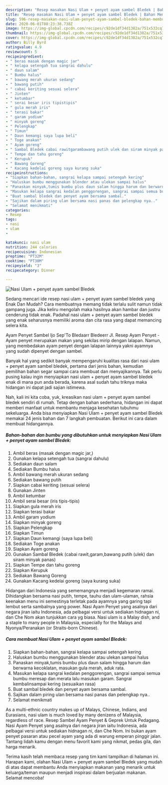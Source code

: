 ```yaml
---
description: "Resep masakan Nasi Ulam + penyet ayam sambel Bledek | Bahan Membuat Nasi Ulam + penyet ayam sambel Bledek Yang Paling Enak"
title: "Resep masakan Nasi Ulam + penyet ayam sambel Bledek | Bahan Membuat Nasi Ulam + penyet ayam sambel Bledek Yang Paling Enak"
slug: 596-resep-masakan-nasi-ulam-penyet-ayam-sambel-bledek-bahan-membuat-nasi-ulam-penyet-ayam-sambel-bledek-yang-paling-enak
date: 2020-06-01T08:23:38.738Z
image: https://img-global.cpcdn.com/recipes/c92de1df34d1382a/751x532cq70/nasi-ulam-penyet-ayam-sambel-bledek-foto-resep-utama.jpg
thumbnail: https://img-global.cpcdn.com/recipes/c92de1df34d1382a/751x532cq70/nasi-ulam-penyet-ayam-sambel-bledek-foto-resep-utama.jpg
cover: https://img-global.cpcdn.com/recipes/c92de1df34d1382a/751x532cq70/nasi-ulam-penyet-ayam-sambel-bledek-foto-resep-utama.jpg
author: Billy Byrd
ratingvalue: 4.9
reviewcount: 5
recipeingredient:
- " beras masak dengan magic jar"
- " kelapa setengah tua sangrai dahulu"
- " daun salam"
- " Bumbu halus"
- " bawang merah ukuran sedang"
- " bawang putih"
- " cabai keriting sesuai selera"
- " Jinten"
- " ketumbar"
- " serai besar iris tipistipis"
- " gula merah iris"
- " terasi bakar"
- " garam yodium"
- " minyak goreng"
- " Pelengkap"
- " Timun"
- " Daun kemangi saya lupa beli"
- " Toge anakan"
- " Ayam goreng"
- " Sambal Bledek cabai rawitgarambawang putih ulek dan siram minyak panas"
- " Tempe dan tahu goreng"
- " Kerupuk"
- " Bawang Goreng"
- " Kacang kedelai goreng saya kurang suka"
recipeinstructions:
- "Siapkan bahan-bahan, sangrai kelapa sampai setengah kering"
- "Haluskan bumbu menggunakan blender atau ulekan sampai halus"
- "Panaskan minyak,tumis bumbu plus daun salam hingga harum dan berwarna kecoklatan, masukan gula merah, aduk rata."
- "Masukan kelapa sangrai kedalan penggorengan, sangrai sampai semua bumbu meresap dan merata lalu masukan garam. Sangrai kembalinsampai kering (sesuaikan rasa)"
- "Buat sambal bledek dan penyet ayam bersama sambal."
- "Sajikan dalam piring ulan bersama nasi panas dan pelengkap nya.."
- "Selamat menikmati"
categories:
- Resep
tags:
- nasi
- ulam
- 

katakunci: nasi ulam  
nutrition: 244 calories
recipecuisine: Indonesian
preptime: "PT32M"
cooktime: "PT30M"
recipeyield: "3"
recipecategory: Dinner

---
```



![Nasi Ulam + penyet ayam sambel Bledek](https://img-global.cpcdn.com/recipes/c92de1df34d1382a/751x532cq70/nasi-ulam-penyet-ayam-sambel-bledek-foto-resep-utama.jpg)

Sedang mencari ide resep nasi ulam + penyet ayam sambel bledek yang Enak Dan Mudah? Cara membuatnya memang tidak terlalu sulit namun tidak gampang juga. Jika keliru mengolah maka hasilnya akan hambar dan justru cenderung tidak enak. Padahal nasi ulam + penyet ayam sambel bledek yang enak seharusnya memiliki aroma dan cita rasa yang dapat memancing selera kita.

Ayam Penyet Sambel Ijo Sep&#39;To Bledaarr Bledeerr Jl. Resep Ayam Penyet - Ayam penyet merupakan makan yang sekilas mirip dengan lalapan. Namun, yang membedakan ayam penyet dengan lalapan lainnya yakni ayamnya yang sudah dipenyet dengan sambel.

Banyak hal yang sedikit banyak mempengaruhi kualitas rasa dari nasi ulam + penyet ayam sambel bledek, pertama dari jenis bahan, kemudian pemilihan bahan segar sampai cara membuat dan menyajikannya. Tak perlu pusing kalau ingin menyiapkan nasi ulam + penyet ayam sambel bledek enak di mana pun anda berada, karena asal sudah tahu triknya maka hidangan ini dapat jadi sajian istimewa.


Nah, kali ini kita coba, yuk, kreasikan nasi ulam + penyet ayam sambel bledek sendiri di rumah. Tetap dengan bahan sederhana, hidangan ini dapat memberi manfaat untuk membantu menjaga kesehatan tubuhmu sekeluarga. Anda bisa menyiapkan Nasi Ulam + penyet ayam sambel Bledek memakai 24 jenis bahan dan 7 langkah pembuatan. Berikut ini cara dalam membuat hidangannya.

<!--inarticleads1-->

##### Bahan-bahan dan bumbu yang dibutuhkan untuk menyiapkan Nasi Ulam + penyet ayam sambel Bledek:

1. Ambil  beras (masak dengan magic jar,)
1. Gunakan  kelapa setengah tua (sangrai dahulu)
1. Sediakan  daun salam
1. Sediakan  Bumbu halus
1. Ambil  bawang merah ukuran sedang
1. Sediakan  bawang putih
1. Siapkan  cabai keriting (sesuai selera)
1. Gunakan  Jinten
1. Ambil  ketumbar
1. Ambil  serai besar (iris tipis-tipis)
1. Siapkan  gula merah iris
1. Siapkan  terasi bakar
1. Ambil  garam yodium
1. Siapkan  minyak goreng
1. Siapkan  Pelengkap
1. Siapkan  Timun
1. Siapkan  Daun kemangi (saya lupa beli)
1. Sediakan  Toge anakan
1. Siapkan  Ayam goreng
1. Gunakan  Sambal Bledek (cabai rawit,garam,bawang putih (ulek) dan siram minyak panas)
1. Siapkan  Tempe dan tahu goreng
1. Siapkan  Kerupuk
1. Sediakan  Bawang Goreng
1. Gunakan  Kacang kedelai goreng (saya kurang suka)


Hidangan dari Indonesia yang sememangnya menjadi kegemaran ramai. Dihidangkan bersama nasi putih, tempe, tauhu dan ulam-ulaman, rahsia keenakan menu ini semestinya terletak pada ayamnya yang garing tapi lembut serta sambalnya yang power. Nasi Ayam Penyet yang asalnya dari negara jiran iaitu Indonesia, ada pelbagai versi untuk sediakan hidnagan ni, dan Che Nom akan tunjukkan cara yg biasa. Nasi ulam is a Malay dish, and a staple to many people in Malaysia, especially for the Malays and Nyonya/Peranakan (or Straits-born Chinese). 

<!--inarticleads2-->

##### Cara membuat Nasi Ulam + penyet ayam sambel Bledek:

1. Siapkan bahan-bahan, sangrai kelapa sampai setengah kering
1. Haluskan bumbu menggunakan blender atau ulekan sampai halus
1. Panaskan minyak,tumis bumbu plus daun salam hingga harum dan berwarna kecoklatan, masukan gula merah, aduk rata.
1. Masukan kelapa sangrai kedalan penggorengan, sangrai sampai semua bumbu meresap dan merata lalu masukan garam. Sangrai kembalinsampai kering (sesuaikan rasa)
1. Buat sambal bledek dan penyet ayam bersama sambal.
1. Sajikan dalam piring ulan bersama nasi panas dan pelengkap nya..
1. Selamat menikmati


As a multi-ethnic country makes up of Malays, Chinese, Indians, and Eurasians, nasi ulam is much loved by many denizens of Malaysia, regardless of race. Resep Sambel Ayam Penyet &amp; Geprek Untuk Pedagang. Nasi Ayam Penyet yang asalnya dari negara jiran iaitu Indonesia, ada pelbagai versi untuk sediakan hidnagan ni, dan Che Nom. Ini bukan ayam penyet pasaran atau pecel ayam yang ada di warung emperan pinggir jalan. Tantang lidah kamu dengan menu favorit kami yang nikmat, pedas gila, dan harga menarik. 

Terima kasih telah membaca resep yang tim kami tampilkan di halaman ini. Harapan kami, olahan Nasi Ulam + penyet ayam sambel Bledek yang mudah di atas dapat membantu Anda menyiapkan makanan yang menarik untuk keluarga/teman maupun menjadi inspirasi dalam berjualan makanan. Selamat mencoba!
